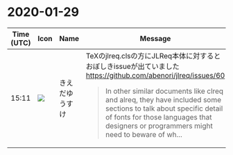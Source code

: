 # 2020-01-29

|Time (UTC)|Icon|Name|Message|
|---|---|---|---|
|15:11|![](https://avatars.slack-edge.com/2019-03-11/571585797168_09840ca518e784c46d3a_72.png)|きえだゆうすけ|TeXのjlreq.clsの方にJLReq本体に対するとおぼしきissueが出ていました<br><https://github.com/abenori/jlreq/issues/60><br><blockquote>In other similar documents like clreq and alreq, they have included some sections to talk about specific detail of fonts for those languages that designers or programmers might need to beware of wh...</blockquote>|
